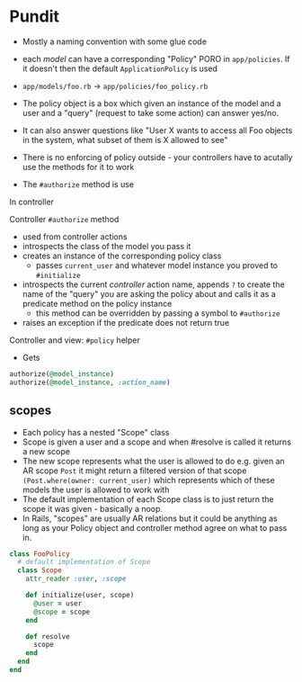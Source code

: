 # Pundit

* Mostly a naming convention with some glue code

* each _model_ can have a corresponding "Policy" PORO in `app/policies`. If it
  doesn't then the default `ApplicationPolicy` is used
* `app/models/foo.rb` -> `app/policies/foo_policy.rb`
* The policy object is a box which given an instance of the model and a user
  and a "query" (request to take some action) can answer yes/no.
* It can also answer questions like "User X wants to access all Foo objects in
  the system, what subset of them is X allowed to see"
* There is no enforcing of policy outside - your controllers have to acutally
  use the methods for it to work


* The `#authorize` method is use

In controller

Controller `#authorize` method

* used from controller actions
* introspects the class of the model you pass it
* creates an instance of the corresponding policy class
    * passes `current_user`  and whatever model instance you proved to
      `#initialize`
* introspects the current _controller_ action name, appends `?` to create the
  name of the "query" you are asking the policy about and calls it as a
  predicate method on the policy instance
    * this method can be overridden by passing a symbol to `#authorize`
* raises an exception if the predicate does not return true

Controller and view: `#policy` helper

* Gets
```rb
authorize(@model_instance)
authorize(@model_instance, :action_name)
```

## scopes

* Each policy has a nested "Scope" class
* Scope is given a user and a scope and when #resolve is called it returns a
  new scope
* The new scope represents what the user is allowed to do e.g. given an AR
  scope `Post` it might return a filtered version of that scope
  `(Post.where(owner: current_user)` which represents which of these models the
  user is allowed to work with
* The default implementation of each Scope class is to just return the scope it
  was given - basically a noop.
* In Rails, "scopes" are usually AR relations but it could be anything as long
  as your Policy object and controller method agree on what to pass in.

```rb
class FooPolicy
  # default implementation of Scope
  class Scope
    attr_reader :user, :scope

    def initialize(user, scope)
      @user = user
      @scope = scope
    end

    def resolve
      scope
    end
  end
end
```

